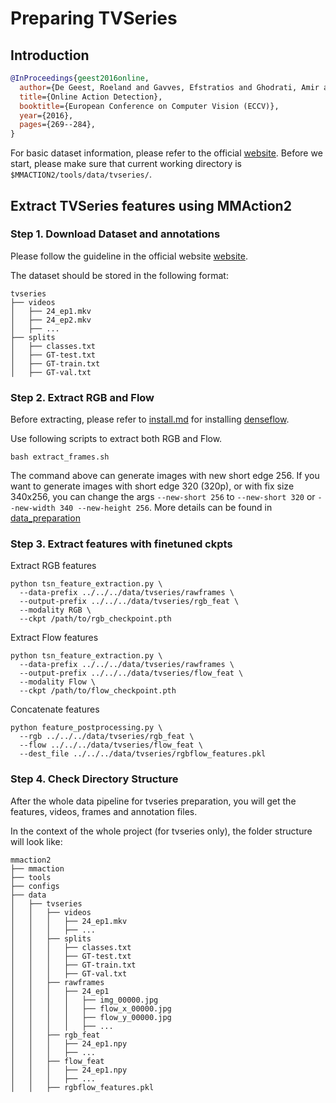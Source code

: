# Preparing TVSeries

## Introduction

<!-- [DATASET] -->

```BibTeX
@InProceedings{geest2016online,
  author={De Geest, Roeland and Gavves, Efstratios and Ghodrati, Amir and Li, Zhenyang and Snoek, Cees and Tuytelaars, Tinne},
  title={Online Action Detection},
  booktitle={European Conference on Computer Vision (ECCV)},
  year={2016},
  pages={269--284},
}
```

For basic dataset information, please refer to the official [website](https://homes.esat.kuleuven.be/psi-archive/rdegeest/TVSeries.html).
Before we start, please make sure that current working directory is `$MMACTION2/tools/data/tvseries/`.

## Extract TVSeries features using MMAction2

### Step 1. Download Dataset and annotations
Please follow the guideline in the official website [website](https://homes.esat.kuleuven.be/psi-archive/rdegeest/TVSeries.html).

The dataset should be stored in the following format:
```
tvseries
├── videos
│   ├── 24_ep1.mkv
│   ├── 24_ep2.mkv
│   ├── ...
├── splits
│   ├── classes.txt
│   ├── GT-test.txt
│   ├── GT-train.txt
│   ├── GT-val.txt
```

### Step 2. Extract RGB and Flow

Before extracting, please refer to [install.md](/docs/install.md) for installing [denseflow](https://github.com/open-mmlab/denseflow).

Use following scripts to extract both RGB and Flow.

```shell
bash extract_frames.sh
```

The command above can generate images with new short edge 256. If you want to generate images with short edge 320 (320p), or with fix size 340x256, you can change the args `--new-short 256` to `--new-short 320` or `--new-width 340 --new-height 256`.
More details can be found in [data_preparation](/docs/data_preparation.md)



### Step 3. Extract features with finetuned ckpts

Extract RGB features
```shell
python tsn_feature_extraction.py \
  --data-prefix ../../../data/tvseries/rawframes \
  --output-prefix ../../../data/tvseries/rgb_feat \
  --modality RGB \
  --ckpt /path/to/rgb_checkpoint.pth
```
Extract Flow features
```shell
python tsn_feature_extraction.py \
  --data-prefix ../../../data/tvseries/rawframes \
  --output-prefix ../../../data/tvseries/flow_feat \
  --modality Flow \
  --ckpt /path/to/flow_checkpoint.pth
```

Concatenate features
```shell
python feature_postprocessing.py \
  --rgb ../../../data/tvseries/rgb_feat \
  --flow ../../../data/tvseries/flow_feat \
  --dest_file ../../../data/tvseries/rgbflow_features.pkl
```


### Step 4. Check Directory Structure

After the whole data pipeline for tvseries preparation,
you will get the features, videos, frames and annotation files.

In the context of the whole project (for tvseries only), the folder structure will look like:

```
mmaction2
├── mmaction
├── tools
├── configs
├── data
│   ├── tvseries
│   │   ├── videos
│   │   │   ├── 24_ep1.mkv
│   │   │   ├── ...
│   │   ├── splits
│   │   │   ├── classes.txt
│   │   │   ├── GT-test.txt
│   │   │   ├── GT-train.txt
│   │   │   ├── GT-val.txt
│   │   ├── rawframes
│   │   │   ├── 24_ep1
│   │   │   │   ├── img_00000.jpg
│   │   │   │   ├── flow_x_00000.jpg
│   │   │   │   ├── flow_y_00000.jpg
│   │   │   │   ├── ...
│   │   ├── rgb_feat
│   │   │   ├── 24_ep1.npy
│   │   │   ├── ...
│   │   ├── flow_feat
│   │   │   ├── 24_ep1.npy
│   │   │   ├── ...
│   │   ├── rgbflow_features.pkl

```

